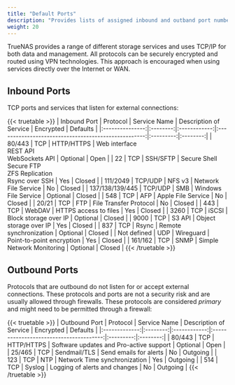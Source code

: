 ```yaml
---
title: "Default Ports"
description: "Provides lists of assigned inbound and outband port numbers used in TrueNAS systems."
weight: 20
---
```


TrueNAS provides a range of different storage services and uses TCP/IP for both data and management.
All protocols can be securely encrypted and routed using VPN technologies.
This approach is encouraged when using services directly over the Internet or WAN.

## Inbound Ports

TCP ports and services that listen for external connections:

{{< truetable >}}
|   Inbound Port  | Protocol | Service Name |                Description of Service                | Encrypted | Defaults |
|:---------------:|:--------:|:------------:|:----------------------------------------------------:|:---------:|:--------:|
|      80/443     |    TCP   |  HTTP/HTTPS  |         Web interface <br> REST API <br> WebSockets API        |  Optional |   Open   |
|        22       |    TCP   |   SSH/SFTP   | Secure Shell Secure FTP <br> ZFS Replication <br> Rsync over SSH  |    Yes    |  Closed  |
|     111/2049    |  TCP/UDP |    NFS v3    |                 Network File Service                 |     No    |  Closed  |
| 137/138/139/445 |  TCP/UDP |      SMB     |                 Windows File Service                 |  Optional |  Closed  |
|       548       |    TCP   |      AFP     |                  Apple File Service                  |     No    |  Closed  |
|      20/21      |    TCP   |      FTP     |                File Transfer Protocol                |     No    |  Closed  |
|       443       |    TCP   |    WebDAV    |                 HTTPS access to files                |    Yes    |  Closed  |
|       3260      |    TCP   |     iSCSI    |                 Block storage over IP                |  Optional |  Closed  |
|       9000      |    TCP   |    S3 API    |                Object storage over IP                |    Yes    |  Closed  |
|       837       |    TCP   |     Rsync    |                Remote synchronization                |  Optional |  Closed  |
|   Not defined   |    UDP   |   Wireguard  |               Point-to-point encryption              |    Yes    |  Closed  |
|     161/162     |    TCP   |     SNMP     |               Simple Network Monitoring              |  Optional |  Closed  |
{{< /truetable >}}

## Outbound Ports

Protocols that are outbound do not listen for or accept external connections.
These protocols and ports are not a security risk and are usually allowed through firewalls.
These protocols are considered *primary* and might need to be permitted through a firewall:

{{< truetable >}}
| Outbound Port | Protocol | Service Name |          Description of Service         | Encrypted | Defaults |
|:-------------:|:--------:|:------------:|:---------------------------------------:|:---------:|:--------:|
|     80/443    |    TCP   |  HTTP/HTTPS  | Software updates and Pro-active support |  Optional |   Open   |
|     25/465    |    TCP   | Sendmail/TLS |          Send emails for alerts         |     No    | Outgoing |
|      123      |    TCP   |      NTP     |       Network Time synchronization      |    Yes    | Outgoing |
|      514      |    TCP   |    Syslog    |      Logging of alerts and changes      |     No    | Outgoing |
{{< /truetable >}}
